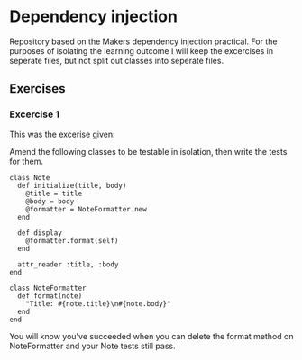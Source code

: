 # Dependency injection

Repository based on the Makers dependency injection practical. For the purposes of isolating the learning outcome I will keep the excercises in seperate files, but not split out classes into seperate files.

## Exercises

### Excercise 1

This was the excerise given:

Amend the following classes to be testable in isolation, then write the tests for them.

```
class Note
  def initialize(title, body)
    @title = title
    @body = body
    @formatter = NoteFormatter.new
  end

  def display
    @formatter.format(self)
  end

  attr_reader :title, :body
end

class NoteFormatter
  def format(note)
    "Title: #{note.title}\n#{note.body}"
  end
end
```
You will know you've succeeded when you can delete the format method on NoteFormatter and your Note tests still pass.